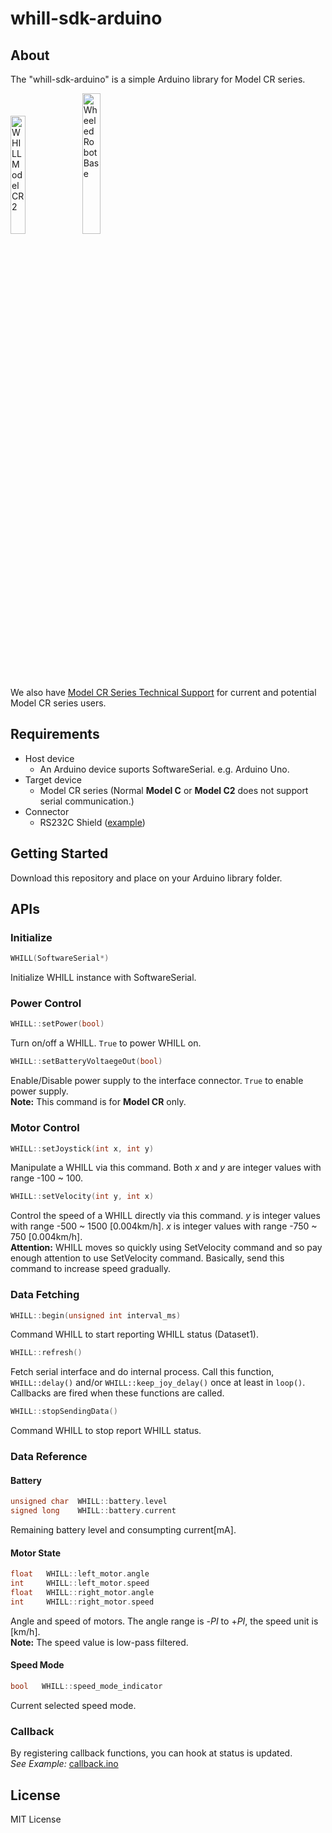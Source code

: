 # whill-sdk-arduino

## About

The "whill-sdk-arduino" is a simple Arduino library for Model CR series. <br>

<img width=22% title="WHILL Model CR2" src="https://github.com/WHILL/Model_CR_Technical_Support/assets/129816934/387a8aac-3808-4727-895d-9857059ee342">
<img width=24% title="Wheeled Robot Base" src="https://github.com/WHILL/Model_CR_Technical_Support/assets/129816934/6a63ed45-9e0c-40ca-b71c-8dff614af141">

We also have [Model CR Series Technical Support](https://github.com/WHILL/Model_CR_Technical_Support) for current and potential Model CR series users. <br>


## Requirements

- Host device
  - An Arduino device suports SoftwareSerial. e.g. Arduino Uno.
- Target device
  - Model CR series (Normal **Model C** or **Model C2** does not support serial communication.)
- Connector
  - RS232C Shield  ([example](https://www.seeedstudio.com/RS232-Shield-p-1910.html))


## Getting Started

Download this repository and place on your Arduino library folder.


## APIs

### Initialize

```cpp
WHILL(SoftwareSerial*)
```
Initialize WHILL instance with SoftwareSerial.


### Power Control

```cpp
WHILL::setPower(bool)
```
Turn on/off a WHILL. `True` to power WHILL on. 

```cpp
WHILL::setBatteryVoltaegeOut(bool)
```
Enable/Disable power supply to the interface connector. `True` to enable power supply. <br>
**Note:** This command is for **Model CR** only.


### Motor Control

```cpp
WHILL::setJoystick(int x, int y)
```
Manipulate a WHILL via this command. Both *x* and *y* are integer values with range -100 ~ 100.

```cpp
WHILL::setVelocity(int y, int x)
```
Control the speed of a WHILL directly via this command. *y* is integer values with range -500 ~ 1500 [0.004km/h]. *x* is integer values with range -750 ~ 750 [0.004km/h]. <br>
**Attention:** WHILL moves so quickly using SetVelocity command and so pay enough attention to use SetVelocity command. Basically, send this command to increase speed gradually.


### Data Fetching

```cpp
WHILL::begin(unsigned int interval_ms)
```
Command WHILL to start reporting WHILL status (Dataset1).

```cpp
WHILL::refresh()
```
Fetch serial interface and do internal process.
Call this function, `WHILL::delay()` and/or `WHILL::keep_joy_delay()` once at least in `loop()`.
Callbacks are fired when these functions are called.

```cpp
WHILL::stopSendingData()
```
Command WHILL to stop report WHILL status.


### Data Reference

#### Battery

```cpp
unsigned char  WHILL::battery.level
signed long    WHILL::battery.current
```
Remaining battery level and consumpting current[mA].


#### Motor State

```cpp
float   WHILL::left_motor.angle
int     WHILL::left_motor.speed
float   WHILL::right_motor.angle
int     WHILL::right_motor.speed
```
Angle and speed of motors. The angle range is -*PI* to +*PI*, the speed unit is [km/h]. <br> 
**Note:** The speed value is low-pass filtered.


#### Speed Mode

```cpp
bool   WHILL::speed_mode_indicator
```
Current selected speed mode.


### Callback

By registering callback functions, you can hook at status is updated. <br>
*See Example:* [callback.ino](https://github.com/WHILL/whill-sdk-arduino/blob/master/examples/callback/callback.ino)


## License

MIT License
